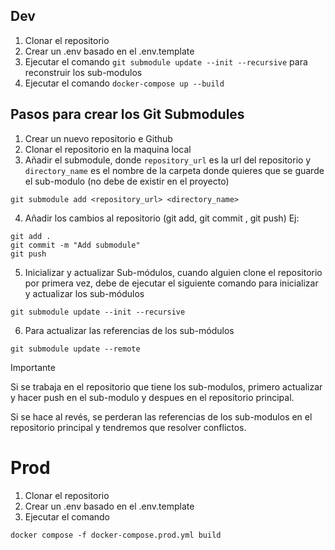 ## Dev

1. Clonar el repositorio
2. Crear un .env basado en el .env.template
3. Ejecutar el comando `git submodule update --init --recursive` para reconstruir los sub-modulos
4. Ejecutar el comando `docker-compose up --build`

## Pasos para crear los Git Submodules

1. Crear un nuevo repositorio e Github
2. Clonar el repositorio en la maquina local
3. Añadir el submodule, donde `repository_url` es la url del repositorio y `directory_name` es el nombre de la carpeta donde quieres que se guarde el sub-modulo (no debe de existir en el proyecto)

```
git submodule add <repository_url> <directory_name>
```

4. Añadir los cambios al repositorio (git add, git commit , git push) Ej:

```
git add .
git commit -m "Add submodule"
git push
```

5. Inicializar y actualizar Sub-módulos, cuando alguien clone el repositorio por primera vez, debe de ejecutar el siguiente comando para inicializar y actualizar los sub-módulos

```
git submodule update --init --recursive
```
6. Para actualizar las referencias de los sub-módulos
```
git submodule update --remote
```

Importante

Si se trabaja en el repositorio que tiene los sub-modulos, primero actualizar y hacer push en el sub-modulo y despues en el repositorio principal.

Si se hace al revés, se perderan las referencias de los sub-modulos en el repositorio principal y tendremos que resolver conflictos.

# Prod

1. Clonar el repositorio
2. Crear un .env basado en el .env.template
3. Ejecutar el comando
```
docker compose -f docker-compose.prod.yml build
```